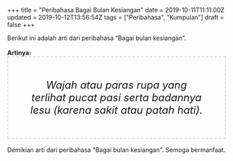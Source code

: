+++
title = "Peribahasa Bagai Bulan Kesiangan"
date = 2019-10-11T11:11:00Z
updated = 2019-10-12T13:56:54Z
tags = ["Peribahasa", "Kumpulan"]
draft = false
+++

<div dir="ltr" style="text-align: left;" trbidi="on"><div style="text-align: justify;">Berikut ini adalah arti dari peribahasa “Bagai bulan kesiangan”.</div><br /><div style="text-align: justify;"><b>Artinya:</b></div><div style="border: 2px dashed #ddd; font-size: 24px; height: auto; margin: 0 auto; padding: 50px; text-align: center; width: auto;"><i>Wajah atau paras rupa yang terlihat pucat pasi serta badannya lesu (karena sakit atau patah hati).</i></div><div style="text-align: justify;"><br /></div><div style="text-align: justify;">Demikian arti dari peribahasa "Bagai bulan kesiangan". Semoga bermanfaat.</div></div>
